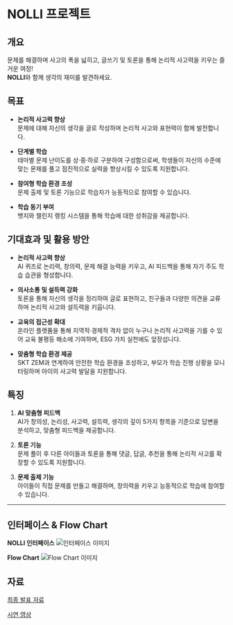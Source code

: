 # NOLLI 프로젝트

## 개요
문제를 해결하며 사고의 폭을 넓히고, 글쓰기 및 토론을 통해 논리적 사고력을 키우는 즐거운 여정!  
**NOLLI**와 함께 생각의 재미를 발견하세요.

## 목표
- **논리적 사고력 향상**  
  문제에 대해 자신의 생각을 글로 작성하며 논리적 사고와 표현력이 함께 발전합니다.
  
- **단계별 학습**  
  테마별 문제 난이도를 상·중·하로 구분하여 구성함으로써, 학생들이 자신의 수준에 맞는 문제를 풀고 점진적으로 실력을 향상시킬 수 있도록 지원합니다.
  
- **참여형 학습 환경 조성**  
  문제 출제 및 토론 기능으로 학습자가 능동적으로 참여할 수 있습니다.
  
- **학습 동기 부여**  
  뱃지와 챌린지 랭킹 시스템을 통해 학습에 대한 성취감을 제공합니다.

## 기대효과 및 활용 방안

- **논리적 사고력 향상**  
AI 퀴즈로 논리력, 창의력, 문제 해결 능력을 키우고, AI 피드백을 통해 자기 주도 학습 습관을 형성합니다.

- **의사소통 및 설득력 강화**  
토론을 통해 자신의 생각을 정리하여 글로 표현하고, 친구들과 다양한 의견을 교류하며 논리적 사고와 설득력을 키웁니다.

- **교육의 접근성 확대**  
온라인 플랫폼을 통해 지역적·경제적 격차 없이 누구나 논리적 사고력을 기를 수 있어 교육 불평등 해소에 기여하며, ESG 가치 실천에도 앞장섭니다.

- **맞춤형 학습 환경 제공**  
SKT ZEM과 연계하여 안전한 학습 환경을 조성하고, 부모가 학습 진행 상황을 모니터링하며 아이의 사고력 발달을 지원합니다.

## 특징

1. **AI 맞춤형 피드백**  
   AI가 창의성, 논리성, 사고력, 설득력, 생각의 깊이 5가지 항목을 기준으로 답변을 분석하고, 맞춤형 피드백을 제공합니다.

2. **토론 기능**  
   문제 풀이 후 다른 아이들과 토론을 통해 댓글, 답글, 추천을 통해 논리적 사고를 확장할 수 있도록 지원합니다.

3. **문제 출제 기능**  
   아이들이 직접 문제를 만들고 해결하며, 창의력을 키우고 능동적으로 학습에 참여할 수 있습니다.

---

## 인터페이스 & Flow Chart

**NOLLI 인터페이스**
![인터페이스 이미지](https://github.com/user-attachments/assets/7371450a-c323-4962-9b44-a1a8bfc7f152)

**Flow Chart**
![Flow Chart 이미지](https://github.com/user-attachments/assets/89111e20-5722-47cd-867f-ddd136262d30)



## 자료
[최종 발표 자료](https://drive.google.com/file/d/1GSrTuqAw3F_AZ0hUUL0xcAbJ1GQENRd1/view?usp=sharing)

[시연 영상](https://drive.google.com/file/d/1NLYjKBgvI3rReYrgTA6KRLOnadXrwIt8/view)
